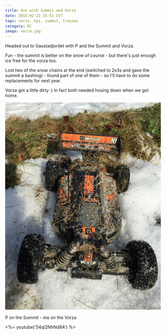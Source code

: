 ```yaml
---
title: Out with Summit and Vorza
date: 2015-02-21 15:51 CET
tags: vorza, hpi, summit, traxxas
category: RC
image: vorza.jpg
---
```


Headed out to Gaustadjordet with P and the Summit and Vorza.

Fun - the summit is better on the snow of course - but there's just enough ice free for the vorza too.

Lost two of the snow chains at the end (switched to 2x3s and gave the summit a bashing) - found part of one of them - so I'll have to do some replacements for next year.

Vorza got a little dirty :) In fact both needed hosing down when we got home.

![HPI Vorza](vorza.jpg 'HPI Vorza')

P on the Summit - me on the Vorza

<%= youtube('54ql2NhNd8A') %>
